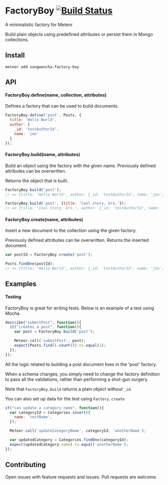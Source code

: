 # FactoryBoy [![Build Status](https://travis-ci.org/sungwoncho/factory-boy.svg?branch=master)](https://travis-ci.org/sungwoncho/factory-boy)

A minimalistic factory for Meteor

Build plain objects using predefined attributes or persist them in Mongo
collections.


## Install

    meteor add sungwoncho:factory-boy


## API

#### FactoryBoy.define(name, collection, attributes)

Defines a factory that can be used to build documents.

```javascript
FactoryBoy.define('post', Posts, {
  title: 'Hello World',
  author: {
    _id: 'testAuthorId',
    name: 'jon'
  }
});
```

#### FactoryBoy.build(name, attributes)

Build an object using the factory with the given name. Previously defined
attributes can be overwritten.

Returns the object that is built.

```javascript
FactoryBoy.build('post');
// => {title: 'Hello World', author: {_id: 'testAuthorId', name: 'jon'}}

FactoryBoy.build('post', {title: 'Cool story, bro.'});
// => {title: 'Cool story, bro.', author: {_id: 'testAuthorId', name: 'jon'}}
```

#### FactoryBoy.create(name, attributes)

Insert a new document to the collection using the given factory.

Previously defined attributes can be overwritten. Returns the inserted document.

```javascript
var postId = FactoryBoy.create('post');

Posts.findOne(postId);
// => {title: 'Hello World', author: {_id: 'testAuthorId', name: 'jon'}}
```

## Examples

#### Testing

FactoryBoy is great for writing tests. Below is an example of a test using Mocha.

```javascript
describe("submitPost", function(){
  it("creates a post", function(){
    var post = FactoryBoy.build('post');

    Meteor.call('submitPost', post);
    expect(Posts.find().count()).to.equal(1);
  });
});
```

All the logic related to building a post document lives in the 'post' factory.

When a schema changes, you simply need to change the factory definition to
pass all the validations, rather than performing a shot-gun surgery.

Note that `FactoryBoy.build` returns a plain object without `_id`.

You can also set up data for the test using `Factory.create`

```javascript
it("can update a category name", function(){
  var categoryId = Categories.insert({
    name: 'testName',
  });

  Meteor.call('updateCategoryName', categoryId, 'anotherName');

  var updatedCategory = Categories.findOne(categoryId);
  expect(updatedCategory.name).to.equal('anotherName');
});
```

## Contributing

Open issues with feature requests and issues. Pull requests are welcome.
